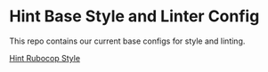 # Hint Base Style and Linter Config

This repo contains our current base configs for style and linting.

[Hint Rubocop Style](https://github.com/hintmedia/hint-rubocop_style)
